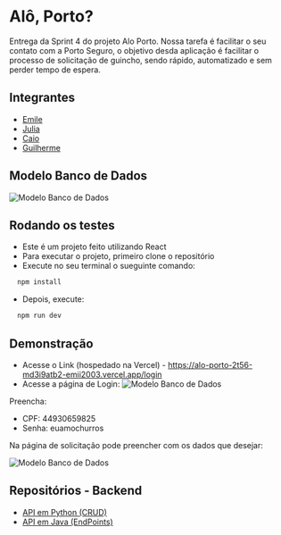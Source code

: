 
# Alô, Porto?

Entrega da Sprint 4 do projeto Alo Porto. Nossa tarefa é facilitar o seu contato com a Porto Seguro, o objetivo desda aplicação é facilitar o processo de solicitação de guincho, sendo rápido, automatizado e sem perder tempo de espera. 




## Integrantes

- [Emile](https://github.com/Emii2003) 
- [Julia](https://github.com/Jujuad)
- [Caio](https://github.com/GitHubWithCjcnch)
- [Guilherme](https://github.com/Str1nder)





## Modelo Banco de Dados

![Modelo Banco de Dados](https://thumbs2.imgbox.com/93/0f/WIqFUei0_t.png)




## Rodando os testes

- Este é um projeto feito utilizando React
- Para executar o projeto, primeiro clone o repositório
- Execute no seu terminal o sueguinte comando:

```bash
  npm install
```

- Depois, execute:

```bash
  npm run dev
```




## Demonstração

- Acesse o Link (hospedado na Vercel) - https://alo-porto-2t56-md3i9atb2-emii2003.vercel.app/login
- Acesse a página de Login:
![Modelo Banco de Dados](https://thumbs2.imgbox.com/0b/dd/yUdNBGjd_t.png)

Preencha: 
- CPF: 44930659825
- Senha: euamochurros

Na página de solicitação pode preencher com os dados que desejar:

![Modelo Banco de Dados](https://thumbs2.imgbox.com/db/fa/CwmRO5I6_t.png)



## Repositórios - Backend

 - [API em Python (CRUD)](https://github.com/GitHubWithCjcnch/api-python-sprint-4)
 - [API em Java (EndPoints)](https://github.com/matiassingers/awesome-readme)



